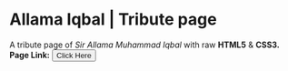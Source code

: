 # Allama Iqbal | Tribute page
A tribute page of *Sir Allama Muhammad Iqbal* with raw **HTML5** & **CSS3.**
<br>
**Page Link:** <button> <a href="https://shareefrahat.github.io/AllamaIqbal/"><a>Click Here</button>
